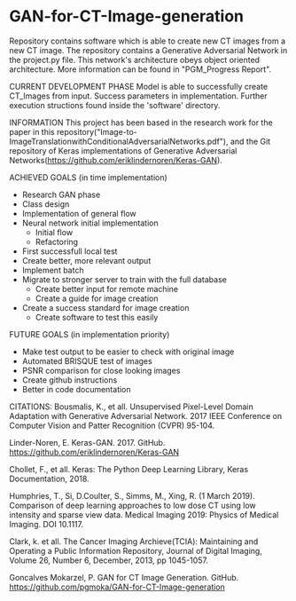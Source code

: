 # GAN-for-CT-Image-generation
Repository contains software which is able to create new CT images from a new CT image. The repository contains a Generative Adversarial Network in the project.py file. This network's architecture obeys object oriented architecture. More information can be found in "PGM_Progress Report".

CURRENT DEVELOPMENT PHASE
Model is able to successfully create CT_Images from input. Success parameters in implementation. Further execution structions found inside the 'software' directory.

INFORMATION
This project has been based in the research work for the paper in this repository("Image-to-ImageTranslationwithConditionalAdversarialNetworks.pdf"), and the Git repository of Keras implementations of Generative Adversarial Networks(https://github.com/eriklindernoren/Keras-GAN). 

ACHIEVED GOALS (in time implementation)
- Research GAN phase
- Class design
- Implementation of general flow
- Neural network initial implementation
    - Initial flow
    - Refactoring
- First successfull local test
- Create better, more relevant output
- Implement batch
- Migrate to stronger server to train with the full database
    - Create better input for remote machine
    - Create a guide for image creation
- Create a success standard for image creation
    - Create software to test this easily

FUTURE GOALS (in implementation priority)
- Make test output to be easier to check with original image
- Automated BRISQUE test of images
- PSNR comparison for close looking images
- Create github instructions
- Better in code documentation

CITATIONS:
Bousmalis, K., et all. Unsupervised Pixel-Level Domain Adaptation with Generative Adversarial Network. 2017 IEEE Conference on Computer Vision and Patter Recognition (CVPR) 95-104.

Linder-Noren, E. Keras-GAN. 2017. GitHub. https://github.com/eriklindernoren/Keras-GAN

Chollet, F., et all. Keras: The Python Deep Learning Library, Keras Documentation, 2018.
    
Humphries, T., Si, D.Coulter, S., Simms, M., Xing, R. (1 March 2019). Comparison of deep learning approaches to low dose CT using low intensity and sparse view data. Medical Imaging 2019: Physics of Medical Imaging. DOI 10.1117.
    
Clark, k. et all. The Cancer Imaging Archieve(TCIA): Maintaining and Operating a Public Information Repository, Journal of Digital Imaging, Volume 26, Number 6, December, 2013, pp 1045-1057.
    
Goncalves Mokarzel, P. GAN for CT Image Generation. GitHub. https://github.com/pgmoka/GAN-for-CT-Image-generation
